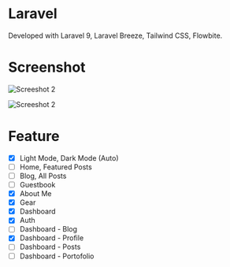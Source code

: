 # Laravel
Developed with Laravel 9, Laravel Breeze, Tailwind CSS, Flowbite.

# Screenshot
![Screeshot 2](screenshot/xl.gif)

![Screeshot 2](screenshot/sm.gif)



# Feature
- [x] Light Mode, Dark Mode (Auto)
- [ ] Home, Featured Posts
- [ ] Blog, All Posts
- [ ] Guestbook
- [x] About Me
- [x] Gear
- [x] Dashboard
- [x] Auth
- [ ] Dashboard - Blog
- [x] Dashboard - Profile
- [ ] Dashboard - Posts
- [ ] Dashboard - Portofolio
